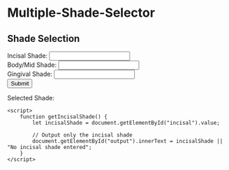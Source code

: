 # Multiple-Shade-Selector
<!DOCTYPE html>
<html>
<head>
    <title> Shade Selector</title>
</head>
<body>
    <h2>Shade Selection</h2>
    <label>Incisal Shade: <input type="text" id="incisal"></label><br>
    <label>Body/Mid Shade: <input type="text" id="body"></label><br>
    <label>Gingival Shade: <input type="text" id="gingival"></label><br>
    <button onclick="getIncisalShade()">Submit</button>
    <p>Selected Shade: <span id="output"></span></p>

    <script>
        function getIncisalShade() {
            let incisalShade = document.getElementById("incisal").value;
            
            // Output only the incisal shade
            document.getElementById("output").innerText = incisalShade || "No incisal shade entered";
        }
    </script>
</body>
</html>
